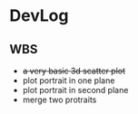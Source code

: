 # DevLog

## WBS
- ~~a very basic 3d scatter plot~~
- plot portrait in one plane
- plot portrait in second plane
- merge two protraits


